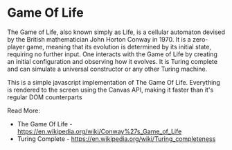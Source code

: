# Game Of Life

The Game of Life, also known simply as Life, is a cellular automaton devised by the British mathematician John Horton Conway in 1970. It is a zero-player game, meaning that its evolution is determined by its initial state, requiring no further input. One interacts with the Game of Life by creating an initial configuration and observing how it evolves. It is Turing complete and can simulate a universal constructor or any other Turing machine. 

This is a simple javascript implementation of The Game Of Life. Everything is rendered to the screen using the Canvas API, making it faster than it's regular DOM counterparts

Read More:
  - The Game Of Life - https://en.wikipedia.org/wiki/Conway%27s_Game_of_Life
  - Turing Complete  - https://en.wikipedia.org/wiki/Turing_completeness

